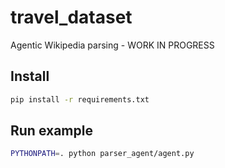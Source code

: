 # travel_dataset
Agentic Wikipedia parsing - WORK IN PROGRESS

## Install

```bash
pip install -r requirements.txt
```

## Run example 

```bash
PYTHONPATH=. python parser_agent/agent.py
```